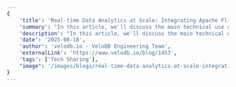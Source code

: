 ```yaml
---
{
    'title': 'Real-time Data Analytics at Scale: Integrating Apache Flink and Doris',
    'summary': "In this article, we'll discuss the main technical use cases of Flink Doris Connector and Flink CDC, showing a complete playbook to combine Flink's real-time processing with Doris's fast analytics.",
    'description': "In this article, we'll discuss the main technical use cases of Flink Doris Connector and Flink CDC, showing a complete playbook to combine Flink's real-time processing with Doris's fast analytics.",
    'date': '2025-08-18',
    'author': 'velodb.io · VeloDB Engineering Team',
    'externalLink': 'https://www.velodb.io/blog/1453',
    'tags': ['Tech Sharing'],
    "image": '/images/blogs/real-time-data-analytics-at-scale-integrating-apache-flink-and-doris.JPEG'
}
---
```

